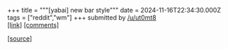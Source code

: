 +++
title = """[yabai] new bar style"""
date = 2024-11-16T22:34:30.000Z
tags = ["reddit","wm"]
+++
submitted by [/u/ut0mt8](https://www.reddit.com/user/ut0mt8)  
[\[link\]](https://www.reddit.com/gallery/1gsyvrk) [\[comments\]](https://www.reddit.com/r/unixporn/comments/1gsyvrk/yabai_new_bar_style/)

[[source]](https://www.reddit.com/r/unixporn/comments/1gsyvrk/yabai_new_bar_style/)
